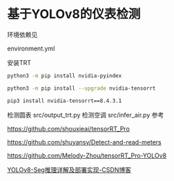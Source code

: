# 基于YOLOv8的仪表检测





环境依赖见

environment.yml

安装TRT

```bash
python3 -m pip install nvidia-pyindex

python3 -m pip install --upgrade nvidia-tensorrt

pip3 install nvidia-tensorrt==8.4.3.1
```

检测圆表
src/output_trt.py
检测空调
src/infer_air.py
参考

https://github.com/shouxieai/tensorRT_Pro

https://github.com/shuyansy/Detect-and-read-meters

https://github.com/Melody-Zhou/tensorRT_Pro-YOLOv8

[YOLOv8-Seg推理详解及部署实现-CSDN博客](https://blog.csdn.net/qq_40672115/article/details/134277752)